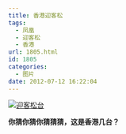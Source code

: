 ```yaml
---
title: 香港迎客松
tags:
  - 凤凰
  - 迎客松
  - 香港
url: 1805.html
id: 1805
categories:
  - 图片
date: 2012-07-12 16:22:04
---
```


[![](http://photo.guolaijie.com/rooufer/uploads/2012/07/迎客松台.jpg "迎客松台")](http://photo.guolaijie.com/rooufer/uploads/2012/07/迎客松台.jpg)

**你猜你猜你猜猜猜，这是香港几台？**